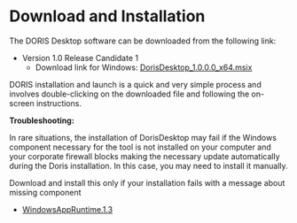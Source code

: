 # Download and Installation

The DORIS Desktop software can be downloaded from the following link:

- Version 1.0 Release Candidate 1 
	- Download link for Windows: [DorisDesktop_1.0.0.0_x64.msix](https://icdcdn.who.int/doris/DorisDesktop_1.0.0.0_x64.msix)

DORIS installation and launch is a quick and very simple process and involves double-clicking on the downloaded file and following the on-screen instructions. 


**Troubleshooting:**

In rare situations, the installation of DorisDesktop may fail if the Windows component necessary for the tool is not installed on your computer and your corporate firewall blocks making the necessary update automatically during the Doris installation. In this case, you may need to install it manually. 

Download and install this only if your installation fails with a message about missing component

-  [WindowsAppRuntime.1.3](https://icdcdn.who.int/doris/dep/Microsoft.WindowsAppRuntime.1.3.msix)


